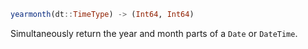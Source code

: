 ```julia
yearmonth(dt::TimeType) -> (Int64, Int64)
```

Simultaneously return the year and month parts of a `Date` or `DateTime`.
